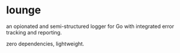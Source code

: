 lounge
=====

an opionated and semi-structured logger for Go with integrated error tracking and reporting.

zero dependencies, lightweight.
